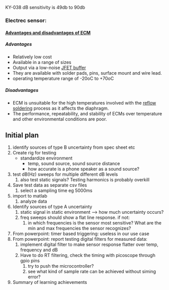 KY-038 dB sensitivity is 49db to 90db

### Electrec sensor: 
#### [Advantages and disadvantages of ECM](https://engineeringproductdesign.com/knowledge-base/guide-to-microphones-in-product-design/)

##### Advantages

- Relatively low cost
- Available in a range of sizes
- Output via a low-noise [JFET buffer](http://www.muzique.com/lab/buffers.htm)
- They are available with solder pads, pins, surface mount and wire lead.
- operating temperature range of -20oC to +70oC

##### Disadvantages

- ECM is unsuitable for the high temperatures involved with the [reflow soldering](https://en.wikipedia.org/wiki/Reflow_soldering) process as it affects the diaphragm.
- The performance, repeatability, and stability of ECMs over temperature and other environmental conditions are poor.

## Initial plan

1. identify sources of type B uncertainty from spec sheet etc
2. Create rig for testing
	- standardize environment
		- temp, sound source, sound source distance
		- how accurate is a phone speaker as a sound source?
3. test dB(Hz) sweeps for multiple different dB levels
	1. also test static signals? Testing harmonics is probably overkill
4. Save test data as separate csv files
	1. select a sampling time eg 5000ms
6. import to matlab
	1. analyze data
5. Identify sources of type A uncertainty
	1. static signal in static environment --> how much uncertainty occurs? 
	2. freq sweeps should show a flat line response. if not:
		1. in which frequencies is the sensor most sensitive? What are the min and max frequencies the sensor recognizes?
6. From powerpoint: timer based triggering: useless in our use case
7. From powerpoint: report testing digital filters for measured data:
	1. implement digital filter to make sensor response flatter over temp, frequency and dB
	2. Have to do RT filtering, check the timing with picoscope through gpio pins
		1. try to push the microcontroller?
		2. see what kind of sample rate can be achieved without siming error?
8. Summary of learning achievements
